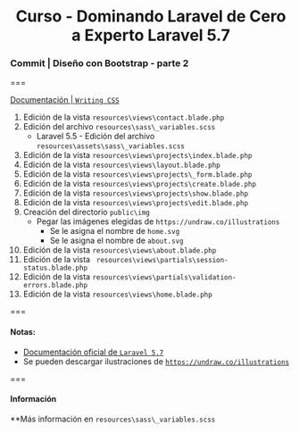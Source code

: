 
<!-- title -->
<h1 align="center">Curso - Dominando Laravel de Cero a Experto Laravel 5.7</h1>
<!-- end title -->

<!-- commit name -->
### Commit | __Diseño con Bootstrap - parte 2__
<!-- end commit name -->
===
<!-- official documentation -->
[Documentación | `Writing CSS`](https://laravel.com/docs/5.7/frontend#writing-css)
<!-- end official documentation -->

<!-- commit instructions -->
1. Edición de la vista `resources\views\contact.blade.php`
2. Edición del archivo `resources\sass\_variables.scss`
    - Laravel 5.5 - Edición del archivo `resources\assets\sass\_variables.scss`
3. Edición de la vista `resources\views\projects\index.blade.php`
4. Edición de la vista `resources\views\layout.blade.php`
5. Edición de la vista `resources\views\projects\_form.blade.php`
6. Edición de la vista `resources\views\projects\create.blade.php`
7. Edición de la vista `resources\views\projects\show.blade.php`
8. Edición de la vista `resources\views\projects\edit.blade.php`
9. Creación del directorio `public\img`
    - Pegar las imágenes elegidas de `https://undraw.co/illustrations`
        - Se le asigna el nombre de `home.svg`
        - Se le asigna el nombre de `about.svg`
10. Edición de la vista `resources\views\about.blade.php`
11. Edición de la vista ` resources\views\partials\session-status.blade.php`
12. Edición de la vista `resources\views\partials\validation-errors.blade.php`
13. Edición de la vista `resources\views\home.blade.php`
<!-- end commit instructions -->
===
<!-- notes -->
#### Notas:
  - [Documentación oficial de `Laravel 5.7`](https://laravel.com/docs/5.7)
  - Se pueden descargar ilustraciones de [`https://undraw.co/illustrations`](https://undraw.co/illustrations)
<!-- end notes -->
===
<!-- information -->
#### Información
**Más información en `resources\sass\_variables.scss`
<!-- end information -->